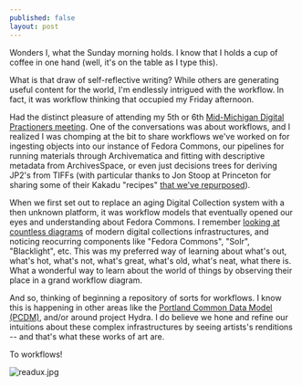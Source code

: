 ```yaml
---
published: false
layout: post
---
```

Wonders I, what the Sunday morning holds.  I know that I holds a cup of coffee in one hand (well, it's on the table as I type this).

What is that draw of self-reflective writing?  While others are generating useful content for the world, I'm endlessly intrigued with the workflow.  In fact, it was workflow thinking that occupied my Friday afternoon.

Had the distinct pleasure of attending my 5th or 6th [Mid-Michigan Digital Practioners meeting](https://midmichdp.wordpress.com/).  One of the conversations was about workflows, and I realized I was chomping at the bit to share workflows we've worked on for ingesting objects into our instance of Fedora Commons, our pipelines for running materials through Archivematica and fitting with descriptive metadata from ArchivesSpace, or even just decisions trees for deriving JP2's from TIFFs (with particular thanks to Jon Stoop at Princeton for sharing some of their Kakadu "recipes" [that we've repurposed](https://github.com/WSULib/ouroboros/blob/master/inc/derivatives/image.py#L17-L113)).

When we first set out to replace an aging Digital Collection system with a then unknown platform, it was workflow models that eventually opened our eyes and understanding about Fedora Commons.  I remember [looking at countless diagrams](http://digitalcommons.wayne.edu/libsp/61/) of modern digital collections infrastructures, and noticing reocurring components like "Fedora Commons", "Solr", "Blacklight", etc.  This was my preferred way of learning about what's out, what's hot, what's not, what's great, what's old, what's neat, what there is.  What a wonderful way to learn about the world of things by observing their place in a grand workflow diagram.

And so, thinking of beginning a repository of sorts for workflows.  I know this is happening in other areas like the [Portland Common Data Model (PCDM)](https://github.com/duraspace/pcdm/wiki), and/or around project Hydra.  I do believe we hone and refine our intuitions about these complex infrastructures by seeing artists's renditions -- and that's what these works of art are.  

To workflows!

![readux.jpg]({{site.baseurl}}/assets/images/readux.jpg)
